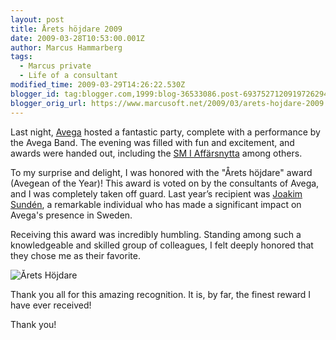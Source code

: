```yaml
---
layout: post
title: Årets höjdare 2009
date: 2009-03-28T10:53:00.001Z
author: Marcus Hammarberg
tags:
  - Marcus private
  - Life of a consultant
modified_time: 2009-03-29T14:26:22.530Z
blogger_id: tag:blogger.com,1999:blog-36533086.post-6937527120919726294
blogger_orig_url: https://www.marcusoft.net/2009/03/arets-hojdare-2009.html
---
```


Last night, [Avega](http://www.avegagroup.se) hosted a fantastic party, complete with a performance by the Avega Band. The evening was filled with fun and excitement, and awards were handed out, including the [SM I Affärsnytta](http://computersweden.idg.se/2.2683/1.214199/har-ar-sverigemastarna-i-affarsnytta) among others.

To my surprise and delight, I was honored with the "Årets höjdare" award (Avegean of the Year)! This award is voted on by the consultants of Avega, and I was completely taken off guard. Last year’s recipient was [Joakim Sundén](http://www.joakimsunden.com/), a remarkable individual who has made a significant impact on Avega's presence in Sweden.

Receiving this award was incredibly humbling. Standing among such a knowledgeable and skilled group of colleagues, I felt deeply honored that they chose me as their favorite.

![Årets Höjdare](/img/aretshöjdare.jpg)

Thank you all for this amazing recognition. It is, by far, the finest reward I have ever received!

Thank you!
